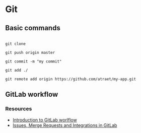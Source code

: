 # Git

## Basic commands

```script

git clone

git push origin master

git commit -m "my commit"

git add ./

git remote add origin https://github.com/atraet/my-app.git

```

## GitLab workflow

### Resources
- [Introduction to GitLab worlflow](https://www.youtube.com/watch?v=enMumwvLAug)
- [Issues, Merge Requests and Integrations in GitLab](https://www.youtube.com/watch?v=raXvuwet78M)
